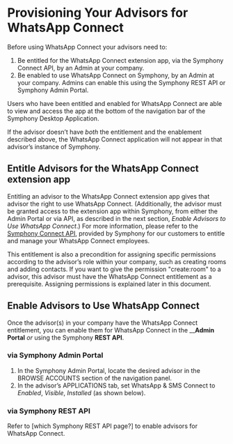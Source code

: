 # Provisioning Your Advisors for WhatsApp Connect

Before using WhatsApp Connect your advisors need to:

1. Be entitled for the WhatsApp Connect extension app, via the Symphony Connect API, by an Admin at your company.
2. Be enabled to use WhatsApp Connect on Symphony, by an Admin at your company. Admins can enable this using the Symphony REST API or Symphony Admin Portal. 

Users who have been entitled and enabled for WhatsApp Connect are able to view and access the app at the bottom of the navigation bar of the Symphony Desktop Application. 

If the advisor doesn’t have _both_ the entitlement and the enablement described above, the WhatsApp Connect application will not appear in that advisor’s instance of Symphony.  


## **Entitle Advisors for the WhatsApp Connect extension app**

Entitling an advisor to the WhatsApp Connect extension app gives that advisor the right to use WhatsApp Connect. \(Additionally, the advisor must be granted access to the extension app within Symphony, from either the Admin Portal or via API, as described in the next section, _Enable Advisors to Use WhatsApp Connect_.\) For more information, please refer to the [Symphony Connect API](https://federation.readme.io/reference#entitlements),  provided by Symphony for our customers to entitle and manage your WhatsApp Connect employees. 

This entitlement is also a precondition for assigning specific permissions according to the advisor’s role within your company, such as creating rooms and adding contacts. If you want to give the permission "create:room" to a advisor, this advisor must have the WhatsApp Connect entitlement as a prerequisite. Assigning permissions is explained later in this document.



## **Enable Advisors to Use WhatsApp Connect**

Once the advisor\(s\) in your company have the WhatsApp Connect entitlement, you can enable them for WhatsApp Connect in the __**Admin Portal** _or_ using the Symphony **REST API**.

### **via Symphony Admin Portal**

1. In the Symphony Admin Portal, locate the desired advisor in the BROWSE ACCOUNTS section of the navigation panel.
2. In the advisor’s APPLICATIONS tab, set WhatsApp & SMS Connect to _Enabled_, _Visible_, _Installed_ \(as shown below\).

### **via Symphony REST API**

Refer to \[which Symphony REST API page?\] to enable advisors for WhatsApp Connect.  


